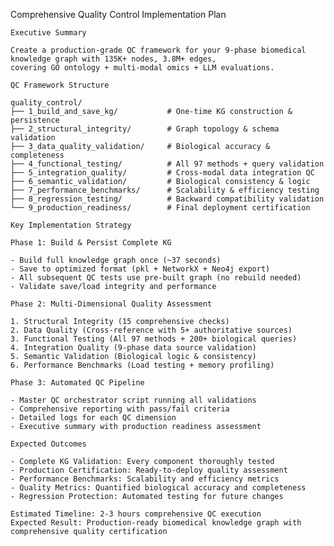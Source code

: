 Comprehensive Quality Control Implementation Plan

    Executive Summary

    Create a production-grade QC framework for your 9-phase biomedical knowledge graph with 135K+ nodes, 3.8M+ edges, 
    covering GO ontology + multi-modal omics + LLM evaluations.

    QC Framework Structure

    quality_control/
    ├── 1_build_and_save_kg/           # One-time KG construction & persistence
    ├── 2_structural_integrity/        # Graph topology & schema validation  
    ├── 3_data_quality_validation/     # Biological accuracy & completeness
    ├── 4_functional_testing/          # All 97 methods + query validation
    ├── 5_integration_quality/         # Cross-modal data integration QC
    ├── 6_semantic_validation/         # Biological consistency & logic
    ├── 7_performance_benchmarks/      # Scalability & efficiency testing
    ├── 8_regression_testing/          # Backward compatibility validation
    └── 9_production_readiness/        # Final deployment certification

    Key Implementation Strategy

    Phase 1: Build & Persist Complete KG

    - Build full knowledge graph once (~37 seconds)
    - Save to optimized format (pkl + NetworkX + Neo4j export)
    - All subsequent QC tests use pre-built graph (no rebuild needed)
    - Validate save/load integrity and performance

    Phase 2: Multi-Dimensional Quality Assessment

    1. Structural Integrity (15 comprehensive checks)
    2. Data Quality (Cross-reference with 5+ authoritative sources)  
    3. Functional Testing (All 97 methods + 200+ biological queries)
    4. Integration Quality (9-phase data source validation)
    5. Semantic Validation (Biological logic & consistency)
    6. Performance Benchmarks (Load testing + memory profiling)

    Phase 3: Automated QC Pipeline

    - Master QC orchestrator script running all validations
    - Comprehensive reporting with pass/fail criteria
    - Detailed logs for each QC dimension
    - Executive summary with production readiness assessment

    Expected Outcomes

    - Complete KG Validation: Every component thoroughly tested
    - Production Certification: Ready-to-deploy quality assessment
    - Performance Benchmarks: Scalability and efficiency metrics
    - Quality Metrics: Quantified biological accuracy and completeness
    - Regression Protection: Automated testing for future changes

    Estimated Timeline: 2-3 hours comprehensive QC execution
    Expected Result: Production-ready biomedical knowledge graph with comprehensive quality certification